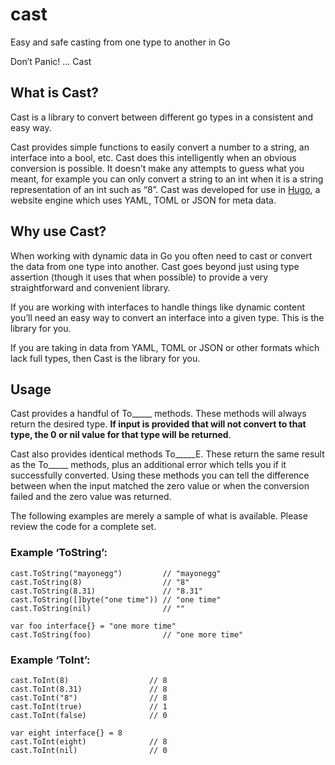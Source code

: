 cast
====

Easy and safe casting from one type to another in Go

Don’t Panic! ... Cast

## What is Cast?

Cast is a library to convert between different go types in a consistent and easy way.

Cast provides simple functions to easily convert a number to a string, an
interface into a bool, etc. Cast does this intelligently when an obvious
conversion is possible. It doesn’t make any attempts to guess what you meant,
for example you can only convert a string to an int when it is a string
representation of an int such as “8”. Cast was developed for use in
[Hugo](http://hugo.spf13.com), a website engine which uses YAML, TOML or JSON
for meta data.

## Why use Cast?

When working with dynamic data in Go you often need to cast or convert the data
from one type into another. Cast goes beyond just using type assertion (though
it uses that when possible) to provide a very straightforward and convenient
library.

If you are working with interfaces to handle things like dynamic content
you’ll need an easy way to convert an interface into a given type. This
is the library for you.

If you are taking in data from YAML, TOML or JSON or other formats which lack
full types, then Cast is the library for you.

## Usage

Cast provides a handful of To_____ methods. These methods will always return
the desired type. **If input is provided that will not convert to that type, the
0 or nil value for that type will be returned**.

Cast also provides identical methods To_____E. These return the same result as
the To_____ methods, plus an additional error which tells you if it successfully
converted. Using these methods you can tell the difference between when the
input matched the zero value or when the conversion failed and the zero value
was returned.

The following examples are merely a sample of what is available. Please review
the code for a complete set.

### Example ‘ToString’:

    cast.ToString("mayonegg")         // "mayonegg"
    cast.ToString(8)                  // "8"
    cast.ToString(8.31)               // "8.31"
    cast.ToString([]byte("one time")) // "one time"
    cast.ToString(nil)                // ""

	var foo interface{} = "one more time"
    cast.ToString(foo)                // "one more time"


### Example ‘ToInt’:

    cast.ToInt(8)                  // 8
    cast.ToInt(8.31)               // 8
    cast.ToInt("8")                // 8
    cast.ToInt(true)               // 1
    cast.ToInt(false)              // 0

	var eight interface{} = 8
    cast.ToInt(eight)              // 8
    cast.ToInt(nil)                // 0
